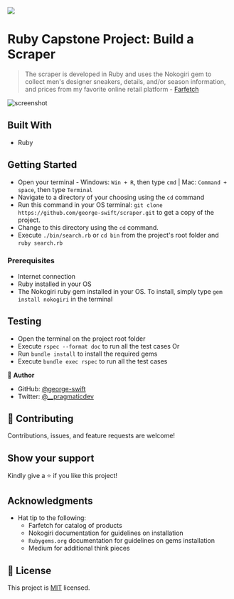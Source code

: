 ![](https://img.shields.io/badge/Microverse-blueviolet)

# Ruby Capstone Project: Build a Scraper

> The scraper is developed in Ruby and uses the Nokogiri gem to collect men's designer sneakers, details, and/or season information, and prices from my favorite online retail platform - [Farfetch](https://www.farfetch.com/ng/shopping/men/trainers-2/items.aspx)

![screenshot](./)

## Built With

- Ruby

## Getting Started 

- Open your terminal - Windows: `Win + R`, then type `cmd` | Mac: `Command + space`, then type `Terminal`
- Navigate to a directory of your choosing using the `cd` command
- Run this command in your OS terminal: `git clone https://github.com/george-swift/scraper.git` to get a copy of the project.
- Change to this directory using the `cd` command.
- Execute `./bin/search.rb` or `cd bin` from the project's root folder and `ruby search.rb`

### Prerequisites

* Internet connection
* Ruby installed in your OS
* The Nokogiri ruby gem installed in your OS. To install, simply type `gem install nokogiri` in the terminal

## Testing
- Open the terminal on the project root folder
- Execute `rspec --format doc` to run all the test cases
Or
- Run `bundle install` to install the required gems
- Execute `bundle exec rspec` to run all the test cases

👤 **Author**

- GitHub: [@george-swift](https://github.com/george-swift)
- Twitter: [@\_\_pragmaticdev](https://twitter.com/__pragmaticdev)

## 🤝 Contributing

Contributions, issues, and feature requests are welcome!

## Show your support

Kindly give a ⭐️ if you like this project!

## Acknowledgments

- Hat tip to the following:
  - Farfetch for catalog of products
  - Nokogiri documentation for guidelines on installation
  - `Rubygems.org` documentation for guidelines on gems installation
  - Medium for additional think pieces

## 📝 License

This project is [MIT](https://www.mit.edu/~amini/LICENSE.md) licensed.